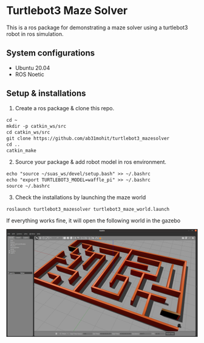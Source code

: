 # Turtlebot3 Maze Solver
This is a ros package for demonstrating a maze solver using a turtlebot3 robot in ros simulation.

## System configurations

- Ubuntu 20.04
- ROS Noetic

## Setup & installations

1. Create a ros package & clone this repo.
```
cd ~
mkdir -p catkin_ws/src
cd catkin_ws/src
git clone https://github.com/ab31mohit/turtlebot3_mazesolver
cd ..
catkin_make
```

2. Source your package & add robot model in ros environment.
```
echo "source ~/suas_ws/devel/setup.bash" >> ~/.bashrc
echo "export TURTLEBOT3_MODEL=waffle_pi" >> ~/.bashrc
source ~/.bashrc
```

3. Check the installations by launching the maze world
   
```
roslaunch turtlebot3_mazesolver turtlebot3_maze_world.launch
```
If everything works fine, it will open the following world in the gazebo

<div align="center">
  <img src="images/maze.png" alt="maze-world" />
</div>


